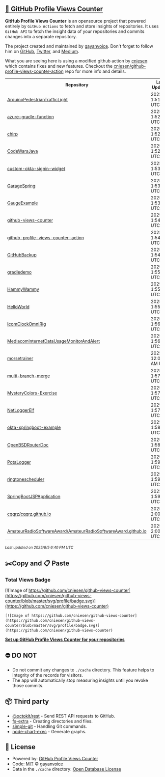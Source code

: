 ## [🚀 GitHub Profile Views Counter](https://github.com/gayanvoice/github-profile-views-counter)
**GitHub Profile Views Counter** is an opensource project that powered entirely by  `GitHub Actions` to fetch and store insights of repositories.
It uses `GitHub API` to fetch the insight data of your repositories and commits changes into a separate repository.

The project created and maintained by [gayanvoice](https://github.com/gayanvoice). Don't forget to follow him on [GitHub](https://github.com/gayanvoice), [Twitter](https://twitter.com/gayanvoice), and [Medium](https://gayanvoice.medium.com/).

What you are seeing here is using a modified github action by [cniesen](https://github.com/cniesen) which contains fixes and new features.  Checkout the [cniesen/github-profile-views-counter-action](https://github.com/cniesen/github-profile-views-counter-action) repo for more info and details.

<table>
	<tr>
		<th>
			Repository
		</th>
		<th>
			Last Updated
		</th>
		<th>
			Unique
		</th>
		<th>
			Views
		</th>
	</tr>
	<tr>
		<td>
			<a href="https://github.com/cniesen/github-views-counter/tree/master/readme/13356146/week.md">
				ArduinoPedestrianTrafficLight
			</a>
		</td>
		<td>
			2025/8/3 1:51 AM UTC
		</td>
		<td>
			5
		</td>
		<td>
			<img alt="Response time graph" src="https://github.com/cniesen/github-views-counter/raw/master/graph/13356146/small/week.png" height="20"> 19
		</td>
	</tr>
	<tr>
		<td>
			<a href="https://github.com/cniesen/github-views-counter/tree/master/readme/228863331/week.md">
				azure-gradle-function
			</a>
		</td>
		<td>
			2025/8/3 1:52 AM UTC
		</td>
		<td>
			0
		</td>
		<td>
			<img alt="Response time graph" src="https://github.com/cniesen/github-views-counter/raw/master/graph/228863331/small/week.png" height="20"> 0
		</td>
	</tr>
	<tr>
		<td>
			<a href="https://github.com/cniesen/github-views-counter/tree/master/readme/461256113/week.md">
				chirp
			</a>
		</td>
		<td>
			2025/8/3 1:52 AM UTC
		</td>
		<td>
			0
		</td>
		<td>
			<img alt="Response time graph" src="https://github.com/cniesen/github-views-counter/raw/master/graph/461256113/small/week.png" height="20"> 0
		</td>
	</tr>
	<tr>
		<td>
			<a href="https://github.com/cniesen/github-views-counter/tree/master/readme/109631138/week.md">
				CodeWarsJava
			</a>
		</td>
		<td>
			2025/8/3 1:52 AM UTC
		</td>
		<td>
			0
		</td>
		<td>
			<img alt="Response time graph" src="https://github.com/cniesen/github-views-counter/raw/master/graph/109631138/small/week.png" height="20"> 0
		</td>
	</tr>
	<tr>
		<td>
			<a href="https://github.com/cniesen/github-views-counter/tree/master/readme/105152305/week.md">
				custom-okta-signin-widget
			</a>
		</td>
		<td>
			2025/8/3 1:53 AM UTC
		</td>
		<td>
			0
		</td>
		<td>
			<img alt="Response time graph" src="https://github.com/cniesen/github-views-counter/raw/master/graph/105152305/small/week.png" height="20"> 0
		</td>
	</tr>
	<tr>
		<td>
			<a href="https://github.com/cniesen/github-views-counter/tree/master/readme/28012240/week.md">
				GarageSpring
			</a>
		</td>
		<td>
			2025/8/3 1:53 AM UTC
		</td>
		<td>
			0
		</td>
		<td>
			<img alt="Response time graph" src="https://github.com/cniesen/github-views-counter/raw/master/graph/28012240/small/week.png" height="20"> 0
		</td>
	</tr>
	<tr>
		<td>
			<a href="https://github.com/cniesen/github-views-counter/tree/master/readme/820744089/week.md">
				GaugeExample
			</a>
		</td>
		<td>
			2025/8/3 1:53 AM UTC
		</td>
		<td>
			0
		</td>
		<td>
			<img alt="Response time graph" src="https://github.com/cniesen/github-views-counter/raw/master/graph/820744089/small/week.png" height="20"> 0
		</td>
	</tr>
	<tr>
		<td>
			<a href="https://github.com/cniesen/github-views-counter/tree/master/readme/959841029/week.md">
				github-views-counter
			</a>
		</td>
		<td>
			2025/8/3 1:54 AM UTC
		</td>
		<td>
			3
		</td>
		<td>
			<img alt="Response time graph" src="https://github.com/cniesen/github-views-counter/raw/master/graph/959841029/small/week.png" height="20"> 5
		</td>
	</tr>
	<tr>
		<td>
			<a href="https://github.com/cniesen/github-views-counter/tree/master/readme/959868302/week.md">
				github-profile-views-counter-action
			</a>
		</td>
		<td>
			2025/8/3 1:54 AM UTC
		</td>
		<td>
			5
		</td>
		<td>
			<img alt="Response time graph" src="https://github.com/cniesen/github-views-counter/raw/master/graph/959868302/small/week.png" height="20"> 79
		</td>
	</tr>
	<tr>
		<td>
			<a href="https://github.com/cniesen/github-views-counter/tree/master/readme/31437827/week.md">
				GitHubBackup
			</a>
		</td>
		<td>
			2025/8/3 1:54 AM UTC
		</td>
		<td>
			1
		</td>
		<td>
			<img alt="Response time graph" src="https://github.com/cniesen/github-views-counter/raw/master/graph/31437827/small/week.png" height="20"> 3
		</td>
	</tr>
	<tr>
		<td>
			<a href="https://github.com/cniesen/github-views-counter/tree/master/readme/168615078/week.md">
				gradledemo
			</a>
		</td>
		<td>
			2025/8/3 1:55 AM UTC
		</td>
		<td>
			0
		</td>
		<td>
			<img alt="Response time graph" src="https://github.com/cniesen/github-views-counter/raw/master/graph/168615078/small/week.png" height="20"> 0
		</td>
	</tr>
	<tr>
		<td>
			<a href="https://github.com/cniesen/github-views-counter/tree/master/readme/616172503/week.md">
				HammyWammy
			</a>
		</td>
		<td>
			2025/8/3 1:55 AM UTC
		</td>
		<td>
			0
		</td>
		<td>
			<img alt="Response time graph" src="https://github.com/cniesen/github-views-counter/raw/master/graph/616172503/small/week.png" height="20"> 0
		</td>
	</tr>
	<tr>
		<td>
			<a href="https://github.com/cniesen/github-views-counter/tree/master/readme/212204071/week.md">
				HelloWorld
			</a>
		</td>
		<td>
			2025/8/3 1:55 AM UTC
		</td>
		<td>
			0
		</td>
		<td>
			<img alt="Response time graph" src="https://github.com/cniesen/github-views-counter/raw/master/graph/212204071/small/week.png" height="20"> 0
		</td>
	</tr>
	<tr>
		<td>
			<a href="https://github.com/cniesen/github-views-counter/tree/master/readme/248650050/week.md">
				IcomClockOmniRig
			</a>
		</td>
		<td>
			2025/8/3 1:56 AM UTC
		</td>
		<td>
			42
		</td>
		<td>
			<img alt="Response time graph" src="https://github.com/cniesen/github-views-counter/raw/master/graph/248650050/small/week.png" height="20"> 63
		</td>
	</tr>
	<tr>
		<td>
			<a href="https://github.com/cniesen/github-views-counter/tree/master/readme/258410215/week.md">
				MediacomInternetDataUsageMonitorAndAlert
			</a>
		</td>
		<td>
			2025/8/3 1:56 AM UTC
		</td>
		<td>
			0
		</td>
		<td>
			<img alt="Response time graph" src="https://github.com/cniesen/github-views-counter/raw/master/graph/258410215/small/week.png" height="20"> 0
		</td>
	</tr>
	<tr>
		<td>
			<a href="https://github.com/cniesen/github-views-counter/tree/master/readme/132309199/week.md">
				morsetrainer
			</a>
		</td>
		<td>
			2025/8/3 12:00 AM UTC
		</td>
		<td>
			57
		</td>
		<td>
			<img alt="Response time graph" src="https://github.com/cniesen/github-views-counter/raw/master/graph/132309199/small/week.png" height="20"> 138
		</td>
	</tr>
	<tr>
		<td>
			<a href="https://github.com/cniesen/github-views-counter/tree/master/readme/328029660/week.md">
				multi-branch-merge
			</a>
		</td>
		<td>
			2025/8/3 1:57 AM UTC
		</td>
		<td>
			0
		</td>
		<td>
			<img alt="Response time graph" src="https://github.com/cniesen/github-views-counter/raw/master/graph/328029660/small/week.png" height="20"> 0
		</td>
	</tr>
	<tr>
		<td>
			<a href="https://github.com/cniesen/github-views-counter/tree/master/readme/18067019/week.md">
				MysteryColors-Exercise
			</a>
		</td>
		<td>
			2025/8/3 1:57 AM UTC
		</td>
		<td>
			0
		</td>
		<td>
			<img alt="Response time graph" src="https://github.com/cniesen/github-views-counter/raw/master/graph/18067019/small/week.png" height="20"> 0
		</td>
	</tr>
	<tr>
		<td>
			<a href="https://github.com/cniesen/github-views-counter/tree/master/readme/231881532/week.md">
				NetLoggerElf
			</a>
		</td>
		<td>
			2025/8/3 1:57 AM UTC
		</td>
		<td>
			7
		</td>
		<td>
			<img alt="Response time graph" src="https://github.com/cniesen/github-views-counter/raw/master/graph/231881532/small/week.png" height="20"> 12
		</td>
	</tr>
	<tr>
		<td>
			<a href="https://github.com/cniesen/github-views-counter/tree/master/readme/172365779/week.md">
				okta-springboot-example
			</a>
		</td>
		<td>
			2025/8/3 1:58 AM UTC
		</td>
		<td>
			0
		</td>
		<td>
			<img alt="Response time graph" src="https://github.com/cniesen/github-views-counter/raw/master/graph/172365779/small/week.png" height="20"> 0
		</td>
	</tr>
	<tr>
		<td>
			<a href="https://github.com/cniesen/github-views-counter/tree/master/readme/306941413/week.md">
				OpenBSDRouterDoc
			</a>
		</td>
		<td>
			2025/8/3 1:58 AM UTC
		</td>
		<td>
			0
		</td>
		<td>
			<img alt="Response time graph" src="https://github.com/cniesen/github-views-counter/raw/master/graph/306941413/small/week.png" height="20"> 0
		</td>
	</tr>
	<tr>
		<td>
			<a href="https://github.com/cniesen/github-views-counter/tree/master/readme/273390765/week.md">
				PotaLogger
			</a>
		</td>
		<td>
			2025/8/3 1:59 AM UTC
		</td>
		<td>
			14
		</td>
		<td>
			<img alt="Response time graph" src="https://github.com/cniesen/github-views-counter/raw/master/graph/273390765/small/week.png" height="20"> 18
		</td>
	</tr>
	<tr>
		<td>
			<a href="https://github.com/cniesen/github-views-counter/tree/master/readme/34595257/week.md">
				ringtonescheduler
			</a>
		</td>
		<td>
			2025/8/3 1:59 AM UTC
		</td>
		<td>
			0
		</td>
		<td>
			<img alt="Response time graph" src="https://github.com/cniesen/github-views-counter/raw/master/graph/34595257/small/week.png" height="20"> 0
		</td>
	</tr>
	<tr>
		<td>
			<a href="https://github.com/cniesen/github-views-counter/tree/master/readme/645483333/week.md">
				SpringBootJSPApplication
			</a>
		</td>
		<td>
			2025/8/3 1:59 AM UTC
		</td>
		<td>
			2
		</td>
		<td>
			<img alt="Response time graph" src="https://github.com/cniesen/github-views-counter/raw/master/graph/645483333/small/week.png" height="20"> 2
		</td>
	</tr>
	<tr>
		<td>
			<a href="https://github.com/cniesen/github-views-counter/tree/master/readme/226404579/week.md">
				cqqrz/cqqrz.github.io
			</a>
		</td>
		<td>
			2025/8/3 2:00 AM UTC
		</td>
		<td>
			5
		</td>
		<td>
			<img alt="Response time graph" src="https://github.com/cniesen/github-views-counter/raw/master/graph/226404579/small/week.png" height="20"> 5
		</td>
	</tr>
	<tr>
		<td>
			<a href="https://github.com/cniesen/github-views-counter/tree/master/readme/232171066/week.md">
				AmateurRadioSoftwareAward/AmateurRadioSoftwareAward.github.io
			</a>
		</td>
		<td>
			2025/8/3 2:00 AM UTC
		</td>
		<td>
			3
		</td>
		<td>
			<img alt="Response time graph" src="https://github.com/cniesen/github-views-counter/raw/master/graph/232171066/small/week.png" height="20"> 6
		</td>
	</tr>
</table>

<small><i>Last updated on 2025/8/5 6:40 PM UTC</i></small>

## ✂️Copy and 📋 Paste
### Total Views Badge
[![Image of https://github.com/cniesen/github-views-counter](https://github.com/cniesen/github-views-counter/blob/master/svg/profile/badge.svg)](https://github.com/cniesen/github-views-counter)

```readme
[![Image of https://github.com/cniesen/github-views-counter](https://github.com/cniesen/github-views-counter/blob/master/svg/profile/badge.svg)](https://github.com/cniesen/github-views-counter)
```
[**Set up GitHub Profile Views Counter for your repositories**](https://github.com/gayanvoice/github-profile-views-counter)
## ⛔ DO NOT
- Do not commit any changes to `./cache` directory. This feature helps to integrity of the records for visitors.
- The app will automatically stop measuring insights until you revoke those commits.
## 📦 Third party

- [@octokit/rest](https://www.npmjs.com/package/@octokit/rest) - Send REST API requests to GitHub.
- [fs-extra](https://www.npmjs.com/package/fs-extra) - Creating directories and files.
- [simple-git](https://www.npmjs.com/package/simple-git) - Handling Git commands.
- [node-chart-exec](https://www.npmjs.com/package/node-chart-exec) - Generate graphs.
## 📄 License
- Powered by: [GitHub Profile Views Counter](https://github.com/gayanvoice/github-profile-views-counter)
- Code: [MIT](./LICENSE) © [gayanvoice](https://github.com/gayanvoice)
- Data in the `./cache` directory: [Open Database License](https://opendatacommons.org/licenses/odbl/1-0/)